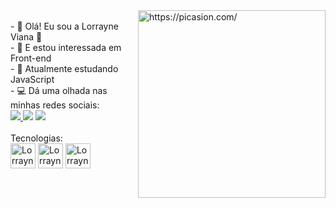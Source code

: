  <div>
  <a href="https://picasion.com/"><img align="right" src="https://i.picasion.com/pic91/856a2ea9e8c43011e7737982cdea09cc.gif" width="300" height="300" border="0" alt="https://picasion.com/" /></a><br />
  </div>
- 👋  Olá! Eu sou a Lorrayne Viana 🐰 <br>
- 👀  E estou interessada em Front-end <br>
- 🦖 Atualmente estudando JavaScript
<div>
  - 💻 Dá uma olhada nas minhas redes sociais: <br>
 <a href="https://www.linkedin.com/in/lorrayne-viana-942861169/" target="_blank"> <img src="https://img.shields.io/badge/LinkedIn-0077B5?style=for-the-badge&logo=linkedin&logoColor=white"  target="_blank"> </a>
  <a href="https://www.instagram.com/full_0f_stars" target="_blank"> <img src="https://img.shields.io/badge/Instagram-E4405F?style=for-the-badge&logo=instagram&logoColor=white"  target="_blank"></a>
  <a href="https://discord.gg/2TnvCJDTv6" target="_blank"> <img src="https://img.shields.io/badge/Discord-7289DA?style=for-the-badge&logo=discord&logoColor=white" target="_blank"></a>
                            
 </div>

<div style="display: inline_block"> <br>  
 Tecnologias: <br>
<img align="center" alt="Lorrayne-JS" height="40" width="40" src="https://cdn.jsdelivr.net/gh/devicons/devicon/icons/javascript/javascript-original.svg" />
  <img align="center" alt="Lorrayne-html" height="40" width="40"  src="https://cdn.jsdelivr.net/gh/devicons/devicon/icons/html5/html5-original.svg" />
  <img align="center" alt="Lorrayne-css" height="40" width="40" src="https://cdn.jsdelivr.net/gh/devicons/devicon/icons/css3/css3-original.svg" />
  </div>
  
